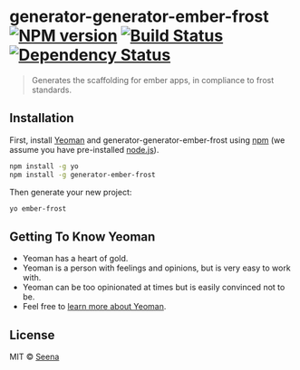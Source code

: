 # generator-generator-ember-frost [![NPM version][npm-image]][npm-url] [![Build Status][travis-image]][travis-url] [![Dependency Status][daviddm-image]][daviddm-url]
> Generates the scaffolding for ember apps, in compliance to frost standards.

## Installation

First, install [Yeoman](http://yeoman.io) and generator-generator-ember-frost using [npm](https://www.npmjs.com/) (we assume you have pre-installed [node.js](https://nodejs.org/)).

```bash
npm install -g yo
npm install -g generator-ember-frost
```

Then generate your new project:

```bash
yo ember-frost
```

## Getting To Know Yeoman

 * Yeoman has a heart of gold.
 * Yeoman is a person with feelings and opinions, but is very easy to work with.
 * Yeoman can be too opinionated at times but is easily convinced not to be.
 * Feel free to [learn more about Yeoman](http://yeoman.io/).

## License

MIT © [Seena]()


[npm-image]: https://badge.fury.io/js/generator-generator-ember-frost.svg
[npm-url]: https://npmjs.org/package/generator-generator-ember-frost
[travis-image]: https://travis-ci.org/ciena-frost/generator-generator-ember-frost.svg?branch=master
[travis-url]: https://travis-ci.org/ciena-frost/generator-generator-ember-frost
[daviddm-image]: https://david-dm.org/ciena-frost/generator-generator-ember-frost.svg?theme=shields.io
[daviddm-url]: https://david-dm.org/ciena-frost/generator-generator-ember-frost
